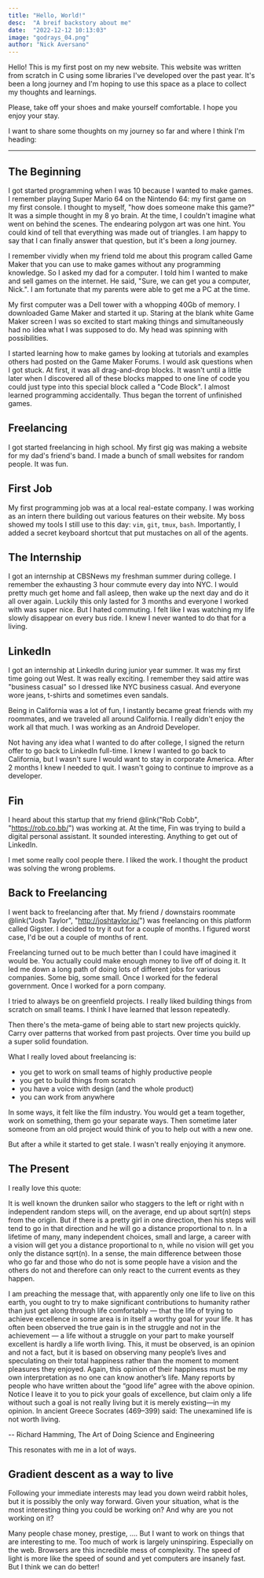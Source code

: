```yaml
---
title: "Hello, World!"
desc:  "A breif backstory about me"
date:  "2022-12-12 10:13:03"
image: "godrays_04.png"
author: "Nick Aversano"
---
```


Hello! This is my first post on my new website. This website was written from scratch in C using some libraries I've developed over the past year.
It's been a long journey and I'm hoping to use this space as a place to collect my thoughts and learnings.

Please, take off your shoes and make yourself comfortable. I hope you enjoy your stay.

I want to share some thoughts on my journey so far and where I think I'm heading:

---

## The Beginning

I got started programming when I was 10 because I wanted to make games.
I remember playing Super Mario 64 on the Nintendo 64: my first game on my first console.
I thought to myself, "how does someone make this game?"
It was a simple thought in my 8 yo brain. At the time, I couldn't imagine what went on behind the scenes. The endearing polygon art was one hint. You could kind of tell that everything was made out of triangles.
I am happy to say that I can finally answer that question, but it's been a _long_ journey.

I remember vividly when my friend told me about this program called Game Maker that you can use to make games without any programming knowledge.
So I asked my dad for a computer. I told him I wanted to make and sell games on the internet.
He said, "Sure, we can get you a computer, Nick.".
I am fortunate that my parents were able to get me a PC at the time.

My first computer was a Dell tower with a whopping 40Gb of memory.
I downloaded Game Maker and started it up.
Staring at the blank white Game Maker screen I was so excited to start making things and simultaneously had no idea what I was supposed to do.
My head was spinning with possibilities.

I started learning how to make games by looking at tutorials and examples others had posted on the Game Maker Forums.
I would ask questions when I got stuck.
At first, it was all drag-and-drop blocks.
It wasn't until a little later when I discovered all of these blocks mapped to one line of code you could just type into this special block called a "Code Block".
I almost learned programming accidentally.
Thus began the torrent of unfinished games.

## Freelancing

I got started freelancing in high school. My first gig was making a website for my dad's friend's band.
I made a bunch of small websites for random people.
It was fun.

## First Job

My first programming job was at a local real-estate company.
I was working as an intern there building out various features on their website.
My boss showed my tools I still use to this day: `vim`, `git`, `tmux`, `bash`.
Importantly, I added a secret keyboard shortcut that put mustaches on all of the agents.

## The Internship

I got an internship at CBSNews my freshman summer during college. I remember the exhausting 3 hour commute every day into NYC. I would pretty much get home and fall asleep, then wake up the next day and do it all over again.
Luckily this only lasted for 3 months and everyone I worked with was super nice.
But I hated commuting.
I felt like I was watching my life slowly disappear on every bus ride.
I knew I never wanted to do that for a living.

## LinkedIn

I got an internship at LinkedIn during junior year summer.
It was my first time going out West.
It was really exciting.
I remember they said attire was "business casual" so I dressed like NYC business casual. And everyone wore jeans, t-shirts and sometimes even sandals.

Being in California was a lot of fun, I instantly became great friends with my roommates, and we traveled all around California.
I really didn't enjoy the work all that much. I was working as an Android Developer.

Not having any idea what I wanted to do after college, I signed the return offer to go back to LinkedIn full-time.
I knew I wanted to go back to California, but I wasn't sure I would want to stay in corporate America.
After 2 months I knew I needed to quit.
I wasn't going to continue to improve as a developer.

## Fin

I heard about this startup that my friend @link("Rob Cobb", "https://rob.co.bb/") was working at.
At the time, Fin was trying to build a digital personal assistant.
It sounded interesting.
Anything to get out of LinkedIn.

I met some really cool people there.
I liked the work.
I thought the product was solving the wrong problems.

## Back to Freelancing

I went back to freelancing after that. My friend / downstairs roommate @link("Josh Taylor", "http://joshtaylor.io/") was freelancing on this platform called Gigster.
I decided to try it out for a couple of months.
I figured worst case, I'd be out a couple of months of rent.

Freelancing turned out to be much better than I could have imagined it would be.
You actually could make enough money to live off of doing it.
It led me down a long path of doing lots of different jobs for various companies.
Some big, some small.
Once I worked for the federal government.
Once I worked for a porn company.

I tried to always be on greenfield projects. I really liked building things from scratch on small teams.
I think I have learned that lesson repeatedly.

Then there's the meta-game of being able to start new projects quickly. Carry over patterns that worked from past projects. Over time you build up a super solid foundation.

What I really loved about freelancing is:

- you get to work on small teams of highly productive people
- you get to build things from scratch
- you have a voice with design (and the whole product)
- you can work from anywhere

In some ways, it felt like the film industry. You would get a team together, work on something, them go your separate ways.
Then sometime later someone from an old project would think of you to help out with a new one.

But after a while it started to get stale.
I wasn't really enjoying it anymore.

## The Present

I really love this quote:

>>>
It is well known the drunken sailor who staggers to the left or right with n independent random steps will, on the average, end up about sqrt(n) steps from the origin. But if there is a pretty girl in one direction, then his steps will tend to go in that direction and he will go a distance proportional to n. In a lifetime of many, many independent choices, small and large, a career with a vision will get you a distance proportional to n, while no vision will get you only the distance sqrt(n). In a sense, the main difference between those who go far and those who do not is some people have a vision and the others do not and therefore can only react to the current events as they happen.

I am preaching the message that, with apparently only one life to live on this earth, you ought to try to make significant contributions to humanity rather than just get along through life comfortably — that the life of trying to achieve excellence in some area is in itself a worthy goal for your life. It has often been observed the true gain is in the struggle and not in the achievement — a life without a struggle on your part to make yourself excellent is hardly a life worth living. This, it must be observed, is an opinion and not a fact, but it is based on observing many people’s lives and speculating on their total happiness rather than the moment to moment pleasures they enjoyed. Again, this opinion of their happiness must be my own interpretation as no one can know another’s life. Many reports by people who have written about the “good life” agree with the above opinion. Notice I leave it to you to pick your goals of excellence, but claim only a life without such a goal is not really living but it is merely existing—in my opinion. In ancient Greece Socrates (469–399) said: The unexamined life is not worth living.

-- Richard Hamming, The Art of Doing Science and Engineering
>>>

This resonates with me in a lot of ways.


## Gradient descent as a way to live

Following your immediate interests may lead you down weird rabbit holes, but it is possibly the only way forward.
Given your situation, what is the most interesting thing you could be working on?
And why are you not working on it?

Many people chase money, prestige, .... But I want to work on things that are interesting to me.
Too much of work is largely uninspiring.
Especially on the web.
Browsers are this incredible mess of complexity.
The speed of light is more like the speed of sound and yet computers are insanely fast.
But I think we can do better!
